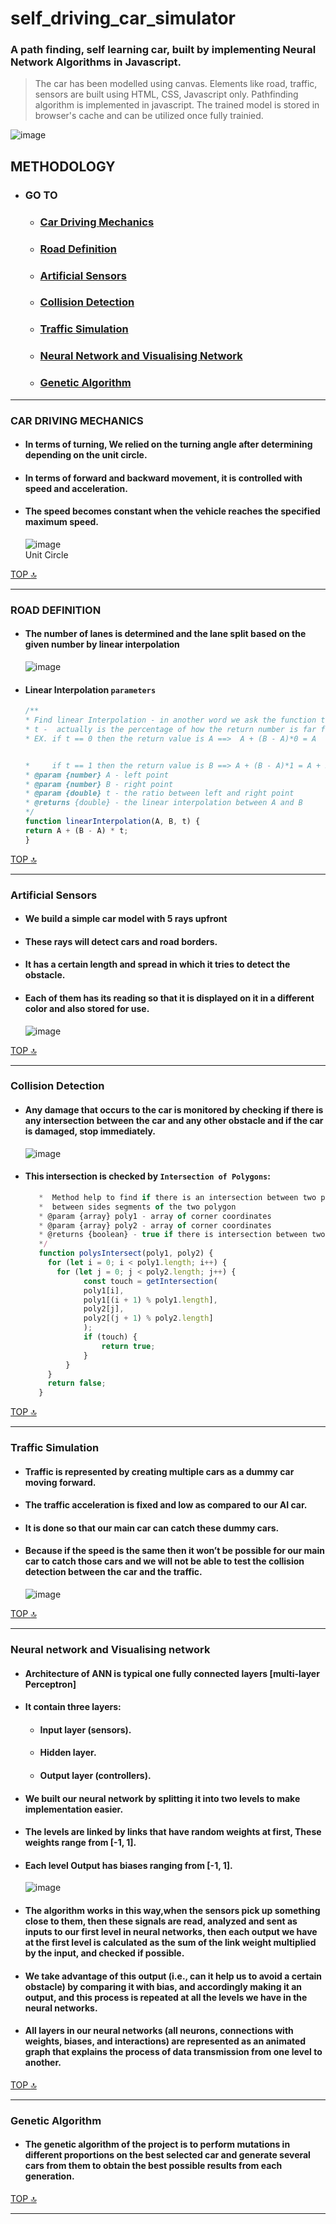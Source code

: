 # **self_driving_car_simulator**
### A path finding, self learning  car, built by implementing Neural Network Algorithms in Javascript.
> The car has been modelled using canvas. Elements like road, traffic, sensors are built using HTML, CSS, Javascript only. 
> Pathfinding algorithm is implemented in javascript. The trained model is stored in browser's cache and can be utilized once fully trainied.

![image](https://user-images.githubusercontent.com/88255480/216443527-5a367938-1a46-4fc1-b067-a3b6a37b3942.png)

## **METHODOLOGY**
   * ### GO TO
     * ### [Car Driving Mechanics](#car-driving-mechanics-1) 
     * ### [Road Definition](#road-definition-1)
     * ### [Artificial Sensors](#artificial-sensors-1)
     * ### [Collision Detection](#collision-detection-1)
     * ### [Traffic Simulation](#traffic-simulation-1)
     * ### [Neural Network and Visualising Network](#neural-network-and-visualising-network-1)
     * ### [Genetic Algorithm](#genetic-algorithm-1)
- - - -

### **CAR DRIVING MECHANICS** 
  * #### In terms of turning, We relied on the turning angle after determining depending on the unit circle.
  * #### In terms of forward and backward movement, it is controlled with speed and acceleration. 
  * #### The speed becomes constant when the vehicle reaches the specified maximum speed.
  
     ![image](https://user-images.githubusercontent.com/88255480/216444495-687035c8-26f6-4877-b347-0322f38fc30b.png)  
  Unit Circle
  
[TOP :top:](#methodology) 
- - - -   
### ROAD DEFINITION 
  * #### The number of lanes is determined and the lane split based on the given number by linear interpolation
     ![image](https://user-images.githubusercontent.com/88255480/216445414-0ef242fb-3b81-4758-a6eb-d6c2005f0b51.png)
  * #### Linear Interpolation `parameters`
      ```javascript
      /**
    * Find linear Interpolation - in another word we ask the function to give us the point between A and B depends on t
    * t -  actually is the percentage of how the return number is far from A
    * EX. if t == 0 then the return value is A ==>  A + (B - A)*0 = A
  

    *     if t == 1 then the return value is B ==> A + (B - A)*1 = A + B - A = B
    * @param {number} A - left point
    * @param {number} B - right point 
    * @param {double} t - the ratio between left and right point
    * @returns {double} - the linear interpolation between A and B
    */
    function linearInterpolation(A, B, t) {
    return A + (B - A) * t;
    }

      ```
 [TOP :top:](#methodology)     
 - - - -      
 ### **Artificial Sensors** 
 * #### We build a simple car model with 5 rays upfront 
 * #### These rays will detect cars and road borders.
 * ####  It has a certain length and spread in which it tries to detect the obstacle.
 * ####  Each of them has its reading so that it is displayed on it in a different color and also stored for use.
     ![image](https://user-images.githubusercontent.com/88255480/216446714-2b42dfea-68b9-4bfa-904e-659ebee2281c.png)
     
 [TOP :top:](#methodology)    
 - - - - 
 ### **Collision Detection** 
 * #### Any damage that occurs to the car is monitored by checking if there is any intersection between the car and any other obstacle and if the car is damaged, stop immediately.
     ![image](https://user-images.githubusercontent.com/88255480/216448140-a037c7ca-70aa-479e-ada8-856a0ed29eb8.png)
 * #### This intersection is checked by `Intersection of Polygons`:
     ```javascript
        *  Method help to find if there is an intersection between two polygon by check if there intersection
        *  between sides segments of the two polygon
        * @param {array} poly1 - array of corner coordinates
        * @param {array} poly2 - array of corner coordinates
        * @returns {boolean} - true if there is intersection between two polygon, false otherwise
        */
        function polysIntersect(poly1, poly2) {
          for (let i = 0; i < poly1.length; i++) {
            for (let j = 0; j < poly2.length; j++) {
                  const touch = getIntersection(
                  poly1[i],
                  poly1[(i + 1) % poly1.length],
                  poly2[j],
                  poly2[(j + 1) % poly2.length]
                  );
                  if (touch) {
                      return true;
                  }
              }
          }
          return false;
        }
     ```
  [TOP :top:](#methodology)   
 - - - -  
 
   ### **Traffic Simulation** 
 * #### Traffic is represented by creating multiple cars as a dummy car moving forward.
 * #### The traffic acceleration is fixed and low as compared to our AI car.
 * #### It is done so that our main car can catch these dummy cars.
 * #### Because if the speed is the same then it won’t be possible for our main car to catch those cars and we will not be able to test the collision detection between the car and the traffic.
     ![image](https://user-images.githubusercontent.com/88255480/216450439-fbb26436-9de1-4f49-a1c5-fe1a37cbcdc5.png)
   
 [TOP :top:](#methodology)
 - - - - 
 ### **Neural network and Visualising network** 
 * #### Architecture of ANN is typical one fully connected layers [multi-layer Perceptron]
 * #### It contain three layers:
    * #### Input layer (sensors).
    * #### Hidden layer.
    * #### Output layer (controllers).
 * #### We built our neural network by splitting it into two levels to make implementation easier.
 * #### The levels are linked by links that have random weights at first, These weights range from [-1, 1].
 * #### Each level Output has biases ranging from [-1, 1].
     ![image](https://user-images.githubusercontent.com/88255480/216452183-108e0443-929d-4bbd-9a90-677ef2538b4d.png)
 * #### The algorithm works in this way,when the sensors pick up something close to them, then these signals are read, analyzed and sent as inputs to our first level in neural networks, then each output we have at the first level is calculated as the sum of the link weight multiplied by the input, and checked if possible.
 * #### We take advantage of this output (i.e., can it help us to avoid a certain obstacle) by comparing it with bias, and accordingly making it an output, and this process is repeated at all the levels we have in the neural networks.
 * #### All layers in our neural networks (all neurons, connections with weights, biases, and interactions) are represented as an animated graph that explains the process of data transmission from one level to another.
 [TOP :top:](#methodology)
 - - - - 
 ### **Genetic Algorithm** 
 * #### The genetic algorithm of the project is to perform mutations in different proportions on the best selected car and generate several cars from them to obtain the best possible results from each generation.
 [TOP :top:](#methodology)
 - - - - 
